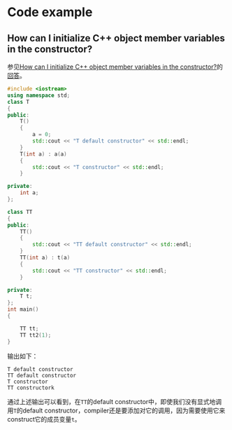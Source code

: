 # Code example



## How can I initialize C++ object member variables in the constructor?

参见[How can I initialize C++ object member variables in the constructor?](https://stackoverflow.com/questions/12927169/how-can-i-initialize-c-object-member-variables-in-the-constructor)的[回答](https://stackoverflow.com/a/12927220)。



```c++
#include <iostream>
using namespace std;
class T
{
public:
    T()
    {
        a = 0;
        std::cout << "T default constructor" << std::endl;
    }
    T(int a) : a(a)
    {
        std::cout << "T constructor" << std::endl;
    }

private:
    int a;
};

class TT
{
public:
    TT()
    {
        std::cout << "TT default constructor" << std::endl;
    }
    TT(int a) : t(a)
    {
        std::cout << "TT constructor" << std::endl;
    }

private:
    T t;
};
int main()
{

    TT tt;
    TT tt2(1);
}
```

输出如下：

```
T default constructor
TT default constructor
T constructor
TT constructork
```

通过上述输出可以看到，在`TT`的default constructor中，即使我们没有显式地调用`T`的default constructor，compiler还是要添加对它的调用，因为需要使用它来construct它的成员变量`t`。




